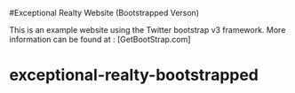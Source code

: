 #Exceptional Realty Website (Bootstrapped Verson)

This is an example website using the Twitter bootstrap v3 framework. More information can be found at : [GetBootStrap.com]
# exceptional-realty-bootstrapped
